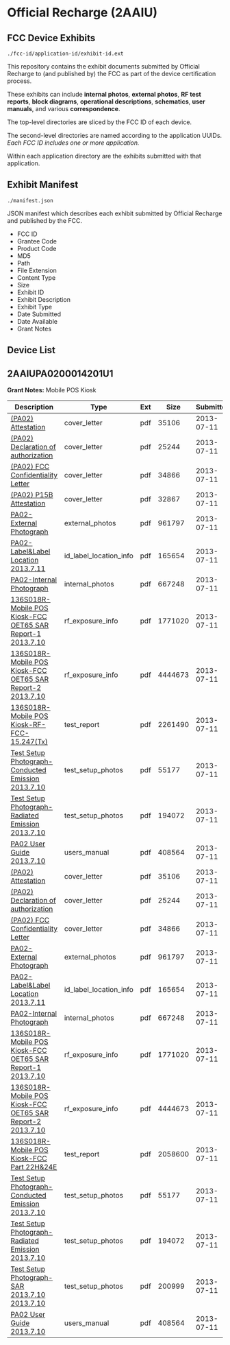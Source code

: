 # Official Recharge (2AAIU)
## FCC Device Exhibits

```
./fcc-id/application-id/exhibit-id.ext
```

This repository contains the exhibit documents submitted by Official Recharge to (and published by) the FCC as part of the device certification process.

These exhibits can include **internal photos**, **external photos**, **RF test reports**, **block diagrams**, **operational descriptions**, **schematics**, **user manuals**, and various **correspondence**.

The top-level directories are sliced by the FCC ID of each device.

The second-level directories are named according to the application UUIDs. *Each FCC ID includes one or more application.*

Within each application directory are the exhibits submitted with that application. 

## Exhibit Manifest

```
./manifest.json
```

JSON manifest which describes each exhibit submitted by Official Recharge and published by the FCC.

- FCC ID
- Grantee Code
- Product Code
- MD5
- Path
- File Extension
- Content Type
- Size
- Exhibit ID
- Exhibit Description
- Exhibit Type
- Date Submitted
- Date Available
- Grant Notes

## Device List
## 2AAIUPA0200014201U1
**Grant Notes:** Mobile POS Kiosk

| Description | Type | Ext | Size | Submitted | Available |
| ----------- | ---- | --- | ---- | --------- | --------- |
| [(PA02) Attestation](2AAIUPA0200014201U1/5f57ae4c4091d578f6ca89f685e19b3e/2013893.pdf) | cover_letter | pdf | 35106 | 2013-07-11 | 2013-07-12 |
| [(PA02) Declaration of authorization](2AAIUPA0200014201U1/5f57ae4c4091d578f6ca89f685e19b3e/2013894.pdf) | cover_letter | pdf | 25244 | 2013-07-11 | 2013-07-12 |
| [(PA02) FCC Confidentiality Letter](2AAIUPA0200014201U1/5f57ae4c4091d578f6ca89f685e19b3e/2013895.pdf) | cover_letter | pdf | 34866 | 2013-07-11 | 2013-07-12 |
| [(PA02) P15B Attestation](2AAIUPA0200014201U1/5f57ae4c4091d578f6ca89f685e19b3e/2013896.pdf) | cover_letter | pdf | 32867 | 2013-07-11 | 2013-07-12 |
| [PA02-External Photograph](2AAIUPA0200014201U1/5f57ae4c4091d578f6ca89f685e19b3e/2013897.pdf) | external_photos | pdf | 961797 | 2013-07-11 | 2013-07-12 |
| [PA02-Label&Label Location 2013.7.11](2AAIUPA0200014201U1/5f57ae4c4091d578f6ca89f685e19b3e/2013898.pdf) | id_label_location_info | pdf | 165654 | 2013-07-11 | 2013-07-12 |
| [PA02-Internal Photograph](2AAIUPA0200014201U1/5f57ae4c4091d578f6ca89f685e19b3e/2013899.pdf) | internal_photos | pdf | 667248 | 2013-07-11 | 2013-07-12 |
| [136S018R-Mobile POS Kiosk-FCC OET65 SAR Report-1 2013.7.10](2AAIUPA0200014201U1/5f57ae4c4091d578f6ca89f685e19b3e/2013901.pdf) | rf_exposure_info | pdf | 1771020 | 2013-07-11 | 2013-07-12 |
| [136S018R-Mobile POS Kiosk-FCC OET65 SAR Report-2 2013.7.10](2AAIUPA0200014201U1/5f57ae4c4091d578f6ca89f685e19b3e/2013902.pdf) | rf_exposure_info | pdf | 4444673 | 2013-07-11 | 2013-07-12 |
| [136S018R-Mobile POS Kiosk-RF-FCC-15.247(Tx)](2AAIUPA0200014201U1/5f57ae4c4091d578f6ca89f685e19b3e/2013906.pdf) | test_report | pdf | 2261490 | 2013-07-11 | 2013-07-12 |
| [Test Setup Photograph-Conducted Emission 2013.7.10](2AAIUPA0200014201U1/5f57ae4c4091d578f6ca89f685e19b3e/2013907.pdf) | test_setup_photos | pdf | 55177 | 2013-07-11 | 2013-07-12 |
| [Test Setup Photograph-Radiated Emission 2013.7.10](2AAIUPA0200014201U1/5f57ae4c4091d578f6ca89f685e19b3e/2013908.pdf) | test_setup_photos | pdf | 194072 | 2013-07-11 | 2013-07-12 |
| [PA02 User Guide 2013.7.10](2AAIUPA0200014201U1/5f57ae4c4091d578f6ca89f685e19b3e/2013909.pdf) | users_manual | pdf | 408564 | 2013-07-11 | 2013-07-12 |
| [(PA02) Attestation](2AAIUPA0200014201U1/5cb650b96d616c286f42b0b445864a01/2013893.pdf) | cover_letter | pdf | 35106 | 2013-07-11 | 2013-07-12 |
| [(PA02) Declaration of authorization](2AAIUPA0200014201U1/5cb650b96d616c286f42b0b445864a01/2013894.pdf) | cover_letter | pdf | 25244 | 2013-07-11 | 2013-07-12 |
| [(PA02) FCC Confidentiality Letter](2AAIUPA0200014201U1/5cb650b96d616c286f42b0b445864a01/2013895.pdf) | cover_letter | pdf | 34866 | 2013-07-11 | 2013-07-12 |
| [PA02-External Photograph](2AAIUPA0200014201U1/5cb650b96d616c286f42b0b445864a01/2013897.pdf) | external_photos | pdf | 961797 | 2013-07-11 | 2013-07-12 |
| [PA02-Label&Label Location 2013.7.11](2AAIUPA0200014201U1/5cb650b96d616c286f42b0b445864a01/2013898.pdf) | id_label_location_info | pdf | 165654 | 2013-07-11 | 2013-07-12 |
| [PA02-Internal Photograph](2AAIUPA0200014201U1/5cb650b96d616c286f42b0b445864a01/2013899.pdf) | internal_photos | pdf | 667248 | 2013-07-11 | 2013-07-12 |
| [136S018R-Mobile POS Kiosk-FCC OET65 SAR Report-1 2013.7.10](2AAIUPA0200014201U1/5cb650b96d616c286f42b0b445864a01/2013901.pdf) | rf_exposure_info | pdf | 1771020 | 2013-07-11 | 2013-07-12 |
| [136S018R-Mobile POS Kiosk-FCC OET65 SAR Report-2 2013.7.10](2AAIUPA0200014201U1/5cb650b96d616c286f42b0b445864a01/2013902.pdf) | rf_exposure_info | pdf | 4444673 | 2013-07-11 | 2013-07-12 |
| [136S018R-Mobile POS Kiosk-FCC Part 22H&24E](2AAIUPA0200014201U1/5cb650b96d616c286f42b0b445864a01/2013957.pdf) | test_report | pdf | 2058600 | 2013-07-11 | 2013-07-12 |
| [Test Setup Photograph-Conducted Emission 2013.7.10](2AAIUPA0200014201U1/5cb650b96d616c286f42b0b445864a01/2013907.pdf) | test_setup_photos | pdf | 55177 | 2013-07-11 | 2013-07-12 |
| [Test Setup Photograph-Radiated Emission 2013.7.10](2AAIUPA0200014201U1/5cb650b96d616c286f42b0b445864a01/2013908.pdf) | test_setup_photos | pdf | 194072 | 2013-07-11 | 2013-07-12 |
| [Test Setup Photograph-SAR 2013.7.10 2013.7.10](2AAIUPA0200014201U1/5cb650b96d616c286f42b0b445864a01/2013960.pdf) | test_setup_photos | pdf | 200999 | 2013-07-11 | 2013-07-12 |
| [PA02 User Guide 2013.7.10](2AAIUPA0200014201U1/5cb650b96d616c286f42b0b445864a01/2013909.pdf) | users_manual | pdf | 408564 | 2013-07-11 | 2013-07-12 |
